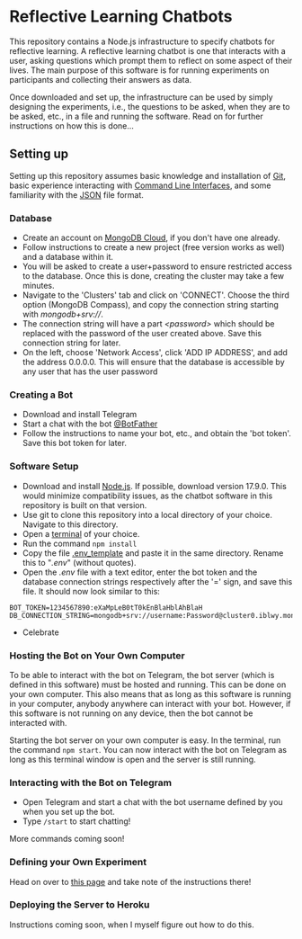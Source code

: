 # Reflective Learning Chatbots

This repository contains a Node.js infrastructure to specify chatbots for reflective learning. A reflective learning chatbot is one that interacts with a user, asking questions which prompt them to reflect on some aspect of their lives. The main purpose of this software is for running experiments on participants and collecting their answers as data.

Once downloaded and set up, the infrastructure can be used by simply designing the experiments, i.e., the questions to be asked, when they are to be asked, etc., in a file and running the software. Read on for further instructions on how this is done...

## Setting up

Setting up this repository assumes basic knowledge and installation of [Git](https://git-scm.com/), basic experience interacting with [Command Line Interfaces](https://en.wikipedia.org/wiki/Command-line_interface), and some familiarity with the [JSON](https://www.json.org/json-en.html) file format.

### Database

* Create an account on [MongoDB Cloud](https://www.mongodb.com/cloud), if you don't have one already.
* Follow instructions to create a new project (free version works as well) and a database within it.
* You will be asked to create a user+password to ensure restricted access to the database. Once this is done, creating the cluster may take a few minutes.
* Navigate to the 'Clusters' tab and click on 'CONNECT'. Choose the third option (MongoDB Compass), and copy the connection string starting with _mongodb+srv://_.
* The connection string will have a part _\<password\>_ which should be replaced with the password of the user created above. Save this connection string for later.
* On the left, choose 'Network Access', click 'ADD IP ADDRESS', and add the address 0.0.0.0. This will ensure that the database is accessible by any user that has the user password

### Creating a Bot

* Download and install Telegram
* Start a chat with the bot [@BotFather](https://t.me/botfather)
* Follow the instructions to name your bot, etc., and obtain the 'bot token'. Save this bot token for later.

### Software Setup
* Download and install [Node.js](https://nodejs.org/en/download/current/). If possible, download version 17.9.0. This would minimize compatibility issues, as the chatbot software in this repository is built on that version.
* Use git to clone this repository into a local directory of your choice. Navigate to this directory.
* Open a [terminal](https://en.wikipedia.org/wiki/Terminal_emulator) of your choice.
* Run the command `npm install`
* Copy the file [.env_template](./.env_template) and paste it in the same directory. Rename this to "_.env_" (without quotes).
* Open the _.env_ file with a text editor, enter the bot token and the database connection strings respectively after the '=' sign, and save this file. It should now look similar to this:

```
BOT_TOKEN=1234567890:eXaMpLeB0tT0kEnBlaHblAhBlaH
DB_CONNECTION_STRING=mongodb+srv://username:Password@cluster0.iblwy.mongodb.net/test
```
* Celebrate

### Hosting the Bot on Your Own Computer

To be able to interact with the bot on Telegram, the bot server (which is defined in this software) must be hosted and running. This can be done on your own computer. This also means that as long as this software is running in your computer, anybody anywhere can interact with your bot. However, if this software is not running on any device, then the bot cannot be interacted with. 

Starting the bot server on your own computer is easy. In the terminal, run the command `npm start`. You can now interact with the bot on Telegram as long as this terminal window is open and the server is still running.

### Interacting with the Bot on Telegram

* Open Telegram and start a chat with the bot username defined by you when you set up the bot.
* Type `/start` to start chatting!

More commands coming soon!

### Defining your Own Experiment

Head on over to [this page](/json) and take note of the instructions there!

### Deploying the Server to Heroku

Instructions coming soon, when I myself figure out how to do this.
